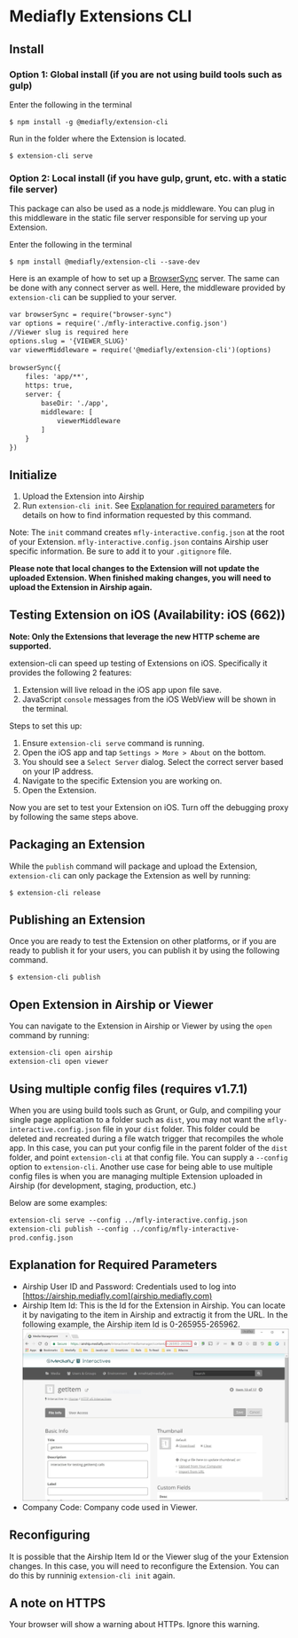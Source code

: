 # Mediafly Extensions CLI

## Install

### Option 1: Global install (if you are not using build tools such as gulp)

Enter the following in the terminal

	$ npm install -g @mediafly/extension-cli

Run in the folder where the Extension is located.

	$ extension-cli serve

### Option 2: Local install (if you have gulp, grunt, etc. with a static file server)

This package can also be used as a node.js middleware. You can plug in this middleware in the static file server responsible for serving up your Extension.


Enter the following in the terminal

	$ npm install @mediafly/extension-cli --save-dev

Here is an example of how to set up a [BrowserSync](http://www.browsersync.io/) server. The same can be done with any connect server as well. Here, the middleware provided by `extension-cli` can be supplied to your server.


	var browserSync = require("browser-sync")
	var options = require('./mfly-interactive.config.json')
	//Viewer slug is required here
	options.slug = '{VIEWER_SLUG}'
	var viewerMiddleware = require('@mediafly/extension-cli')(options)
		
	browserSync({
		files: 'app/**',
		https: true,
		server: {
			baseDir: './app',
			middleware: [
				viewerMiddleware
			]
		}
	})

## Initialize

1. Upload the Extension into Airship
2. Run `extension-cli init`. See [Explanation for required parameters](#explanation-for-required-parameters) for details on how to find information requested by this command.

Note: The `init` command creates `mfly-interactive.config.json` at the root of your Extension. `mfly-interactive.config.json` contains Airship user specific information. Be sure to add it to your `.gitignore` file.

**Please note that local changes to the Extension will not update the uploaded Extension. When finished making changes, you will need to upload the Extension in Airship again.**

## Testing Extension on iOS (Availability: iOS (662))

**Note: Only the Extensions that leverage the new HTTP scheme are supported.**

extension-cli can speed up testing of Extensions on iOS. Specifically it provides the following 2 features:

1. Extension will live reload in the iOS app upon file save.
2. JavaScript `console` messages from the iOS WebView will be shown in the terminal.

Steps to set this up:

1. Ensure `extension-cli serve` command is running.
2. Open the iOS app and tap `Settings > More > About` on the bottom.
3. You should see a `Select Server` dialog. Select the correct server based on your IP address.
4. Navigate to the specific Extension you are working on.
5. Open the Extension.

Now you are set to test your Extension on iOS. Turn off the debugging proxy by following the same steps above.

## Packaging an Extension

While the `publish` command will package and upload the Extension, `extension-cli` can only package the Extension as well by running:

	$ extension-cli release

## Publishing an Extension

Once you are ready to test the Extension on other platforms, or if you are ready to publish it for your users, you can publish it by using the following command.

	$ extension-cli publish

## Open Extension in Airship or Viewer

You can navigate to the Extension in Airship or Viewer by using the `open` command by running:

	extension-cli open airship
	extension-cli open viewer

## Using multiple config files (requires v1.7.1)

When you are using build tools such as Grunt, or Gulp, and compiling your single page application to a folder such as `dist`, you may not want the `mfly-interactive.config.json` file in your `dist` folder. 
This folder could be deleted and recreated during a file watch trigger that recompiles the whole app. In this case, you can put your config file in the parent folder of the `dist` folder, and point `extension-cli` at that config file.
You can supply a `--config` option to `extension-cli`.
Another use case for being able to use multiple config files is when you are managing multiple Extension uploaded in Airship (for development, staging, production, etc.)

Below are some examples:

	extension-cli serve --config ../mfly-interactive.config.json
	extension-cli publish --config ../config/mfly-interactive-prod.config.json

## Explanation for Required Parameters

- Airship User ID and Password: Credentials used to log into [https://airship.mediafly.com](airship.mediafly.com)
- Airship Item Id: This is the Id for the Extension in Airship. You can locate it by navigating to the item in Airship and extractig it from the URL. In the following example, the Airship item Id is 0-265955-265962. ![](airship-item-id.JPG)
- Company Code: Company code used in Viewer.

## Reconfiguring

It is possible that the Airship Item Id or the Viewer slug of the your Extension changes. In this case, you will need to reconfigure the Extension. You can do this by runninig `extension-cli init` again.

## A note on HTTPS
Your browser will show a warning about HTTPs. Ignore this warning.
